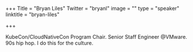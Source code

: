 +++
Title = "Bryan Liles"
Twitter = "bryanl"
image = ""
type = "speaker"
linktitle = "bryan-liles"

+++

KubeCon/CloudNativeCon Program Chair. Senior Staff Engineer @VMware. 90s hip hop. I do this for the culture.
